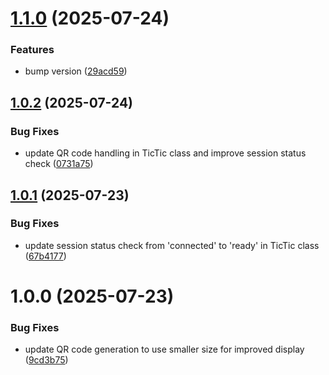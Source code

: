 # [1.1.0](https://github.com/tictic-dev/sdk-node/compare/v1.0.2...v1.1.0) (2025-07-24)


### Features

* bump version ([29acd59](https://github.com/tictic-dev/sdk-node/commit/29acd59c2ce5450ef31b52b9c8baa6c21dfd82a2))

## [1.0.2](https://github.com/tictic-dev/sdk-node/compare/v1.0.1...v1.0.2) (2025-07-24)


### Bug Fixes

* update QR code handling in TicTic class and improve session status check ([0731a75](https://github.com/tictic-dev/sdk-node/commit/0731a7505e0ef0756435748de6c09bf570caf3bb))

## [1.0.1](https://github.com/tictic-dev/sdk-node/compare/v1.0.0...v1.0.1) (2025-07-23)


### Bug Fixes

* update session status check from 'connected' to 'ready' in TicTic class ([67b4177](https://github.com/tictic-dev/sdk-node/commit/67b4177e492eec96adbe34d18598c8f06dd40989))

# 1.0.0 (2025-07-23)


### Bug Fixes

* update QR code generation to use smaller size for improved display ([9cd3b75](https://github.com/tictic-dev/sdk-node/commit/9cd3b752fd69b81a8f56f3d377a385dc7f7c100b))

